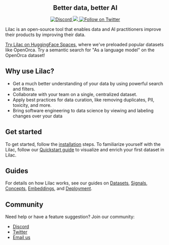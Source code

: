 <h3 align="center" style="font-size: 20px; margin-bottom: 4px">Better data, better AI</h3>
<p align="center">
    <a href="https://discord.gg/jNzw9mC8pp">
        <img alt="Discord" src="https://img.shields.io/discord/1135996772280451153?label=Join%20Discord" />
    </a>
    <a href="https://github.com/lilacai/lilac">
      <img src="https://img.shields.io/github/stars/lilacai/lilac?style=social" />
    </a>
    <a href="https://twitter.com/lilac_ai">
      <img src="https://img.shields.io/twitter/follow/lilac_ai" alt="Follow on Twitter" />
    </a>
</p>

Lilac is an open-source tool that enables data and AI practitioners improve their products by
improving their data.

[Try Lilac on HuggingFace Spaces](https://lilacai-lilac.hf.space/datasets#lilac/OpenOrca-100k),
where we've preloaded popular datasets like OpenOrca. Try a semantic search for "As a language
model" on the OpenOrca dataset!

## Why use Lilac?

- Get a much better understanding of your data by using powerful search and filters.
- Collaborate with your team on a single, centralized dataset.
- Apply best practices for data curation, like removing duplicates, PII, toxicity, and more.
- Bring software engineering to data science by viewing and labeling changes over your data

## Get started

To get started, follow the [installation](./getting_started/installation.md) steps. To familiarize
yourself with the Lilac, follow our [Quickstart guide](./getting_started/quickstart.md) to visualize
and enrich your first dataset in Lilac.

## Guides

For details on how Lilac works, see our guides on [Datasets](datasets/dataset_load.md),
[Signals](signals/signals.md), [Concepts](concepts/concepts.md),
[Embeddings](embeddings/embeddings.md), and [Deployment](deployment/self_hosted.md).

## Community

Need help or have a feature suggestion? Join our community:

- [Discord](https://discord.com/invite/jNzw9mC8pp)
- [Twitter](https://twitter.com/lilac_ai)
- [Email us](mailto:hello@lilacml.com)
